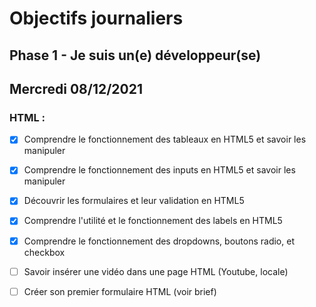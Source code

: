# Objectifs journaliers

## Phase 1 - Je suis un(e) développeur(se)

## Mercredi 08/12/2021

### HTML :

  * [X] Comprendre le fonctionnement des tableaux en HTML5 et savoir les manipuler
  * [X] Comprendre le fonctionnement des inputs en HTML5 et savoir les manipuler
  * [X] Découvrir les formulaires et leur validation en HTML5
  * [X] Comprendre l'utilité et le fonctionnement des labels en HTML5
  * [X] Comprendre le fonctionnement des dropdowns, boutons radio, et checkbox
  * [ ] Savoir insérer une vidéo dans une page HTML (Youtube, locale)
  * [ ] Créer son premier formulaire HTML (voir brief)

